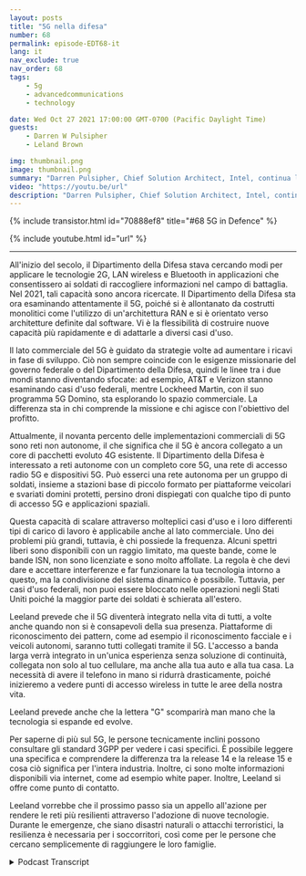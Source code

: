 ```yaml
---
layout: posts
title: "5G nella difesa"
number: 68
permalink: episode-EDT68-it
lang: it
nav_exclude: true
nav_order: 68
tags:
    - 5g
    - advancedcommunications
    - technology

date: Wed Oct 27 2021 17:00:00 GMT-0700 (Pacific Daylight Time)
guests:
    - Darren W Pulsipher
    - Leland Brown

img: thumbnail.png
image: thumbnail.png
summary: "Darren Pulsipher, Chief Solution Architect, Intel, continua la sua discussione con Leeland Brown, Direttore Tecnico di 5G, Intel Federal, riguardo al passato, presente e futuro del 5G, con un'enfasi sul suo utilizzo con il Dipartimento della Difesa. Parte 2 di 2."
video: "https://youtu.be/url"
description: "Darren Pulsipher, Chief Solution Architect, Intel, continua la sua discussione con Leeland Brown, Direttore Tecnico di 5G, Intel Federal, riguardo al passato, presente e futuro del 5G, con un'enfasi sul suo utilizzo con il Dipartimento della Difesa. Parte 2 di 2."
---
```


<div>
{% include transistor.html id="70888ef8" title="#68 5G in Defence" %}

{% include youtube.html id="url" %}
</div>

---

All'inizio del secolo, il Dipartimento della Difesa stava cercando modi per applicare le tecnologie 2G, LAN wireless e Bluetooth in applicazioni che consentissero ai soldati di raccogliere informazioni nel campo di battaglia. Nel 2021, tali capacità sono ancora ricercate. Il Dipartimento della Difesa sta ora esaminando attentamente il 5G, poiché si è allontanato da costrutti monolitici come l'utilizzo di un'architettura RAN e si è orientato verso architetture definite dal software. Vi è la flessibilità di costruire nuove capacità più rapidamente e di adattarle a diversi casi d'uso.

Il lato commerciale del 5G è guidato da strategie volte ad aumentare i ricavi in fase di sviluppo. Ciò non sempre coincide con le esigenze missionarie del governo federale o del Dipartimento della Difesa, quindi le linee tra i due mondi stanno diventando sfocate: ad esempio, AT&T e Verizon stanno esaminando casi d'uso federali, mentre Lockheed Martin, con il suo programma 5G Domino, sta esplorando lo spazio commerciale. La differenza sta in chi comprende la missione e chi agisce con l'obiettivo del profitto.

Attualmente, il novanta percento delle implementazioni commerciali di 5G sono reti non autonome, il che significa che il 5G è ancora collegato a un core di pacchetti evoluto 4G esistente. Il Dipartimento della Difesa è interessato a reti autonome con un completo core 5G, una rete di accesso radio 5G e dispositivi 5G. Può esserci una rete autonoma per un gruppo di soldati, insieme a stazioni base di piccolo formato per piattaforme veicolari e svariati domini protetti, persino droni dispiegati con qualche tipo di punto di accesso 5G e applicazioni spaziali.

Questa capacità di scalare attraverso molteplici casi d'uso e i loro differenti tipi di carico di lavoro è applicabile anche al lato commerciale. Uno dei problemi più grandi, tuttavia, è chi possiede la frequenza. Alcuni spettri liberi sono disponibili con un raggio limitato, ma queste bande, come le bande ISN, non sono licenziate e sono molto affollate. La regola è che devi dare e accettare interferenze e far funzionare la tua tecnologia intorno a questo, ma la condivisione del sistema dinamico è possibile. Tuttavia, per casi d'uso federali, non puoi essere bloccato nelle operazioni negli Stati Uniti poiché la maggior parte dei soldati è schierata all'estero.

Leeland prevede che il 5G diventerà integrato nella vita di tutti, a volte anche quando non si è consapevoli della sua presenza. Piattaforme di riconoscimento dei pattern, come ad esempio il riconoscimento facciale e i veicoli autonomi, saranno tutti collegati tramite il 5G. L'accesso a banda larga verrà integrato in un'unica esperienza senza soluzione di continuità, collegata non solo al tuo cellulare, ma anche alla tua auto e alla tua casa. La necessità di avere il telefono in mano si ridurrà drasticamente, poiché inizieremo a vedere punti di accesso wireless in tutte le aree della nostra vita.

Leeland prevede anche che la lettera "G" scomparirà man mano che la tecnologia si espande ed evolve.

Per saperne di più sul 5G, le persone tecnicamente inclini possono consultare gli standard 3GPP per vedere i casi specifici. È possibile leggere una specifica e comprendere la differenza tra la release 14 e la release 15 e cosa ciò significa per l'intera industria. Inoltre, ci sono molte informazioni disponibili via internet, come ad esempio white paper. Inoltre, Leeland si offre come punto di contatto.

Leeland vorrebbe che il prossimo passo sia un appello all'azione per rendere le reti più resilienti attraverso l'adozione di nuove tecnologie. Durante le emergenze, che siano disastri naturali o attacchi terroristici, la resilienza è necessaria per i soccorritori, così come per le persone che cercano semplicemente di raggiungere le loro famiglie.



<details>
<summary> Podcast Transcript </summary>

<p></p>

</details>
